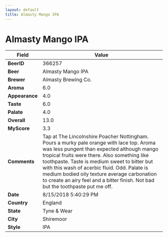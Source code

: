 ```yaml
---
layout: default
title: Almasty Mango IPA
---
```


# Almasty Mango IPA

| Field         | Value     |
|---------------|-----------|
| **BeerID** | 366257 |
| **Beer** | Almasty Mango IPA |
| **Brewer** | Almasty Brewing Co. |
| **Aroma** | 6.0 |
| **Appearance** | 4.0 |
| **Taste** | 6.0 |
| **Palate** | 4.0 |
| **Overall** | 13.0 |
| **MyScore** | 3.3 |
| **Comments** | Tap at The Lincolnshire Poacher Nottingham. Pours a murky pale orange with lace top. Aroma was less pungent than expected although mango tropical fruits were there. Also something like toothpaste. Taste is medium sweet to bitter but with this wash of acerbic fluid. Odd. Palate is medium bodied oily texture average carbonation to create an airy feel and a bitter finish. Not bad but the toothpaste put me off. |
| **Date** | 8/15/2018 5:40:29 PM |
| **Country** | England |
| **State** | Tyne &amp; Wear |
| **City** | Shiremoor |
| **Style** | IPA |
